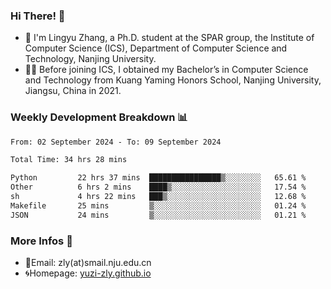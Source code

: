 ### Hi There! 👋 
- 🐳 I'm Lingyu Zhang, a Ph.D. student at the SPAR group, the Institute of Computer Science (ICS), Department of Computer Science and Technology, Nanjing University.
- 🧑‍🎓 Before joining ICS, I obtained my Bachelor’s in Computer Science and Technology from Kuang Yaming Honors School, Nanjing University, Jiangsu, China in 2021.

### Weekly Development Breakdown :bar_chart:

<!--START_SECTION:waka-->

```txt
From: 02 September 2024 - To: 09 September 2024

Total Time: 34 hrs 28 mins

Python         22 hrs 37 mins  ████████████████▒░░░░░░░░   65.61 %
Other          6 hrs 2 mins    ████▒░░░░░░░░░░░░░░░░░░░░   17.54 %
sh             4 hrs 22 mins   ███▒░░░░░░░░░░░░░░░░░░░░░   12.68 %
Makefile       25 mins         ▒░░░░░░░░░░░░░░░░░░░░░░░░   01.24 %
JSON           24 mins         ▒░░░░░░░░░░░░░░░░░░░░░░░░   01.21 %
```

<!--END_SECTION:waka-->

<!--
### Github Contributions :octocat:

![](https://raw.githubusercontent.com/yuzi-zly/yuzi-zly/output/github-contribution-grid-snake.svg)              
-->

### More Infos 📖

- 📧Email: zly(at)smail.nju.edu.cn
- 🌀Homepage: [yuzi-zly.github.io](https://yuzi-zly.github.io/)
